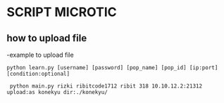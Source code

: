 # SCRIPT MICROTIC 

## how to upload file
-example to upload file
```
python learn.py [username] [password] [pop_name] [pop_id] [ip:port]  [condition:optional]
```

```
 python main.py rizki ribitcode1712 ribit 318 10.10.12.2:21312  upload:as konekyu dir:./konekyu/
``` 
